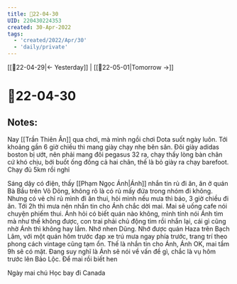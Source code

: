 ```yaml
---
title: 📝22-04-30
UID: 220430224353
created: 30-Apr-2022
tags:
  - 'created/2022/Apr/30'
  - 'daily/private'
---
```

[[📝22-04-29|<- Yesterday]] | [[📝22-05-01|Tomorrow ->]]
# 📝22-04-30

## Notes:
Nay [[Trần Thiên Ân]] qua chơi, mà mình ngồi chơi Dota suốt ngày luôn. Tới khoảng gần 6 giờ chiều thì mang giày chạy nhẹ bên sân. Đôi giày adidas boston bị ướt, nên phải mang đôi pegasus 32 ra, chạy thấy lòng bàn chân cứ khó chịu, bới buốt ống đồng cả hai chân, thế là bỏ giày ra chạy barefoot. Chạy đủ 5km rồi nghỉ

Sáng dậy có điện, thấy [[Phạm Ngọc Ánh|Ánh]] nhắn tin rủ đi ăn, ăn ở quán Bà Bầu trên Võ Dõng, không rõ là có rủ mấy đứa trong nhóm đi không. Nhưng có vẻ chỉ rủ mình đi ăn thui, hỏi mình nếu mưa thì báo, 3 giờ chiều đi ăn. Tới 2h thì mưa nên nhắn tin cho Ánh chắc dời mai. Mai sẽ uống cafe nói chuyện phiếm thui. Ánh hỏi có biết quán nào không, mình tính nói Ánh tìm mà như thế không được, con trai phải chủ động tìm rồi nhắn lại, cái gì cũng nhờ Ánh thì không hay lắm. Nhớ nhen Dũng. Nhớ được quán Haza trên Bạch Lâm, với một quán hôm trước đạp xe trú mưa ngay phía trước, trang trí theo phong cách vintage cũng tạm ổn. Thế là nhắn tin cho Ánh, Ánh OK, mai tầm 9h sẽ có mặt. Đang suy nghĩ là Ánh sẽ nói về vấn đề gì, chắc là vụ hôm trước lên Bảo Lộc. Để mai rồi biết hen

Ngày mai chú Học bay đi Canada


